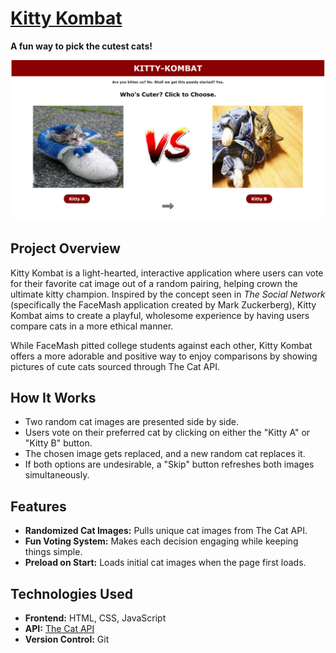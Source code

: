 # [Kitty Kombat](https://devin-diaz.github.io/Kitty-Kombat/)
**A fun way to pick the cutest cats!**

![Kitty Kombat Screenshot](assets/output.png)

## Project Overview

Kitty Kombat is a light-hearted, interactive application where users can vote for their favorite cat image out of a random pairing, helping crown the ultimate kitty champion. Inspired by the concept seen in _The Social Network_ (specifically the FaceMash application created by Mark Zuckerberg), Kitty Kombat aims to create a playful, wholesome experience by having users compare cats in a more ethical manner.

While FaceMash pitted college students against each other, Kitty Kombat offers a more adorable and positive way to enjoy comparisons by showing pictures of cute cats sourced through The Cat API.

## How It Works

- Two random cat images are presented side by side.
- Users vote on their preferred cat by clicking on either the "Kitty A" or "Kitty B" button.
- The chosen image gets replaced, and a new random cat replaces it.
- If both options are undesirable, a "Skip" button refreshes both images simultaneously.

## Features

- **Randomized Cat Images:** Pulls unique cat images from The Cat API.
- **Fun Voting System:** Makes each decision engaging while keeping things simple.
- **Preload on Start:** Loads initial cat images when the page first loads.

## Technologies Used

- **Frontend:** HTML, CSS, JavaScript
- **API:** [The Cat API](https://thecatapi.com/)
- **Version Control:** Git
